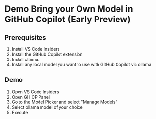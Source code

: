 # Demo Bring your Own Model in GitHub Copilot (Early Preview)

## Prerequisites

1. Install VS Code Insiders
2. Install the GitHub Copilot extension
3. Install ollama.
4. Install any local model you want to use with GitHub Copilot via ollama

## Demo

1. Open VS Code Insiders
2. Open GH CP Panel
3. Go to the Model Picker and select "Manage Models"
4. Select ollama model of your choice
5. Execute

